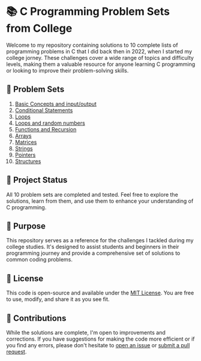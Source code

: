 # 📚 C Programming Problem Sets from College

Welcome to my repository containing solutions to 10 complete lists of programming problems in C that I did back then in 2022, when I started my college jorney. These challenges cover a wide range of topics and difficulty levels, making them a valuable resource for anyone learning C programming or looking to improve their problem-solving skills.

## 📃 Problem Sets

1. [Basic Concepts and input/output](/List%201/)
2. [Conditional Statements](/List%202/)
3. [Loops](/List%203/)
4. [Loops and random numbers](/List%203-Extra/)
5. [Functions and Recursion](/List%204/)
6. [Arrays](/List%205/)
7. [Matrices](/List%206/)
8. [Strings](/List%207/)
9. [Pointers](/List%208/)
10. [Structures](/List%209/)

## 🚧 Project Status

All 10 problem sets are completed and tested. Feel free to explore the solutions, learn from them, and use them to enhance your understanding of C programming.

## 📖 Purpose

This repository serves as a reference for the challenges I tackled during my college studies. It's designed to assist students and beginners in their programming journey and provide a comprehensive set of solutions to common coding problems.

## 📄 License

This code is open-source and available under the [MIT License](/LICENSE). You are free to use, modify, and share it as you see fit.

## 🙌 Contributions

While the solutions are complete, I'm open to improvements and corrections. If you have suggestions for making the code more efficient or if you find any errors, please don't hesitate to [open an issue](https://github.com/JoseEdSouza/C-programming-fundamentals-college/issues) or [submit a pull request](https://github.com/JoseEdSouza/C-programming-fundamentals-college/pulls).
